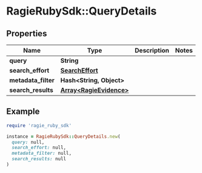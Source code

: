 # RagieRubySdk::QueryDetails

## Properties

| Name | Type | Description | Notes |
| ---- | ---- | ----------- | ----- |
| **query** | **String** |  |  |
| **search_effort** | [**SearchEffort**](SearchEffort.md) |  |  |
| **metadata_filter** | **Hash&lt;String, Object&gt;** |  |  |
| **search_results** | [**Array&lt;RagieEvidence&gt;**](RagieEvidence.md) |  |  |

## Example

```ruby
require 'ragie_ruby_sdk'

instance = RagieRubySdk::QueryDetails.new(
  query: null,
  search_effort: null,
  metadata_filter: null,
  search_results: null
)
```


